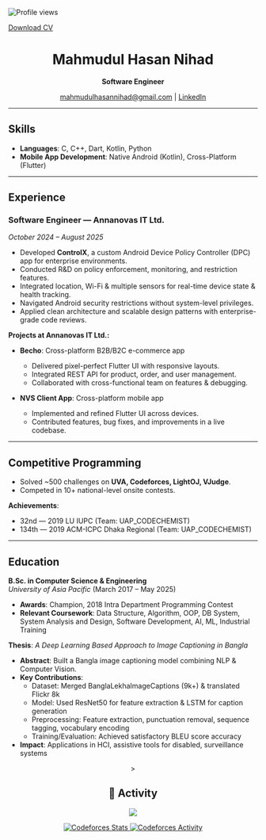 ![Profile views](https://komarev.com/ghpvc/?username=mahmudulhn&color=blue)

[Download CV](./assets/mahmudul_hasan_nihad_cv.pdf)

<div align="center">

# Mahmudul Hasan Nihad

**Software Engineer**

[mahmudulhasannihad@gmail.com](mailto:mahmudulhasannihad@gmail.com) | [LinkedIn](https://linkedin.com/in/mahmudulhasannihad)

</div>

---

## Skills
- **Languages**: C, C++, Dart, Kotlin, Python  
- **Mobile App Development**: Native Android (Kotlin), Cross-Platform (Flutter)

---

## Experience

### Software Engineer — Annanovas IT Ltd.  
_October 2024 – August 2025_

- Developed **ControlX**, a custom Android Device Policy Controller (DPC) app for enterprise environments.  
- Conducted R&D on policy enforcement, monitoring, and restriction features.  
- Integrated location, Wi-Fi & multiple sensors for real-time device state & health tracking.  
- Navigated Android security restrictions without system-level privileges.  
- Applied clean architecture and scalable design patterns with enterprise-grade code reviews.  

**Projects at Annanovas IT Ltd.:**  
- **Becho**: Cross-platform B2B/B2C e-commerce app  
  - Delivered pixel-perfect Flutter UI with responsive layouts.  
  - Integrated REST API for product, order, and user management.  
  - Collaborated with cross-functional team on features & debugging.  

- **NVS Client App**: Cross-platform mobile app  
  - Implemented and refined Flutter UI across devices.  
  - Contributed features, bug fixes, and improvements in a live codebase.  

---

## Competitive Programming
- Solved ~500 challenges on **UVA, Codeforces, LightOJ, VJudge**.  
- Competed in 10+ national-level onsite contests.  

**Achievements**:  
- 32nd — 2019 LU IUPC (Team: UAP_CODECHEMIST)  
- 134th — 2019 ACM-ICPC Dhaka Regional (Team: UAP_CODECHEMIST)  

---

## Education
**B.Sc. in Computer Science & Engineering**  
_University of Asia Pacific_ (March 2017 – May 2025)  

- **Awards**: Champion, 2018 Intra Department Programming Contest  
- **Relevant Coursework**: Data Structure, Algorithm, OOP, DB System, System Analysis and Design, Software Development, AI, ML, Industrial Training  

**Thesis**: *A Deep Learning Based Approach to Image Captioning in Bangla*  
- **Abstract**: Built a Bangla image captioning model combining NLP & Computer Vision.  
- **Key Contributions**:  
  - Dataset: Merged BanglaLekhaImageCaptions (9k+) & translated Flickr 8k  
  - Model: Used ResNet50 for feature extraction & LSTM for caption generation  
  - Preprocessing: Feature extraction, punctuation removal, sequence tagging, vocabulary encoding  
  - Training/Evaluation: Achieved satisfactory BLEU score accuracy  
- **Impact**: Applications in HCI, assistive tools for disabled, surveillance systems

<div
 <!-- align="center" -->
 >

## 🧠  Activity

![](https://leetcard.jacoblin.cool/nihad_?ext=heatmap)

<a href="https://codeforces.com/profile/nihad">
  <img src="https://codeforces-readme-stats.vercel.app/api/card?username=nihad&theme=dark&force_username=true&border_color=404040&title_color=58a6ff&show_icons=true" alt="Codeforces Stats" />
</a>

<a href="https://codeforces.com/profile/nihad">
  <img src="https://codeforces-readme-stats.vercel.app/api/activity?username=nihad&theme=dark&border_color=404040&title_color=58a6ff" alt="Codeforces Activity" />
</a>

</div> 

